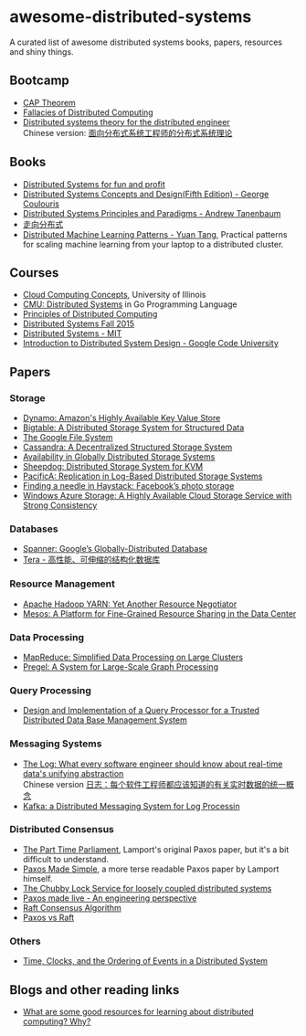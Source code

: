 # awesome-distributed-systems
A curated list of awesome distributed systems books, papers, resources and shiny things.

## Bootcamp
* [CAP Theorem](http://en.wikipedia.org/wiki/CAP_theorem)
* [Fallacies of Distributed Computing](https://en.wikipedia.org/wiki/Fallacies_of_distributed_computing)
* [Distributed systems theory for the distributed engineer](http://the-paper-trail.org/blog/distributed-systems-theory-for-the-distributed-systems-engineer/)   
Chinese version: [面向分布式系统工程师的分布式系统理论](http://blog.xiayf.cn/2014/08/10/Distributed-systems-theory-for-the-distributed-systems-engineer/)

## Books
* [Distributed Systems for fun and profit](http://book.mixu.net/distsys/single-page.html)
* [Distributed Systems Concepts and Design(Fifth Edition) - George Coulouris](https://azmuri.files.wordpress.com/2013/09/george-coulouris-distributed-systems-concepts-and-design-5th-edition.pdf)
* [Distributed Systems Principles and Paradigms - Andrew Tanenbaum](http://sist.sysu.edu.cn/~wuweig/DCC/DistributedSystemsPrinciplesandParadigms\(2nd%20edition\)-2007-Tanenbaum.pdf)
* [走向分布式](http://dcaoyuan.github.io/papers/pdfs/Scalability.pdf)
* [Distributed Machine Learning Patterns - Yuan Tang](https://github.com/terrytangyuan/distributed-ml-patterns), Practical patterns for scaling machine learning from your laptop to a distributed cluster.

## Courses
* [Cloud Computing Concepts](https://class.coursera.org/cloudcomputing-001), University of Illinois
* [CMU: Distributed Systems](http://www.cs.cmu.edu/%7Edga/15-440/F12/syllabus.html) in Go Programming Language
* [Principles of Distributed Computing](http://dcg.ethz.ch/lectures/podc_allstars/)
* [Distributed Systems Fall 2015](http://www.andrew.cmu.edu/course/95-702/)
* [Distributed Systems - MIT](http://nil.csail.mit.edu/6.824/2015/)
* [Introduction to Distributed System Design - Google Code University](http://www.hpcs.cs.tsukuba.ac.jp/%7Etatebe/lecture/h23/dsys/dsd-tutorial.html)

## Papers

### Storage
* [Dynamo: Amazon's Highly Available Key Value Store](http://bnrg.eecs.berkeley.edu/%7Erandy/Courses/CS294.F07/Dynamo.pdf)
* [Bigtable: A Distributed Storage System for Structured Data](http://static.googleusercontent.com/media/research.google.com/en//archive/bigtable-osdi06.pdf)
* [The Google File System](http://static.googleusercontent.com/external_content/untrusted_dlcp/research.google.com/en/us/archive/gfs-sosp2003.pdf)
* [Cassandra: A Decentralized Structured Storage System](http://citeseerx.ist.psu.edu/viewdoc/download?doi=10.1.1.161.6751&rep=rep1&type=pdf)
* [Availability in Globally Distributed Storage Systems](http://static.googleusercontent.com/media/research.google.com/en/us/pubs/archive/36737.pdf)
* [Sheepdog: Distributed Storage System for KVM](https://github.com/ty4z2008/Qix/blob/master/ds.md)
* [PacificA: Replication in Log-Based Distributed Storage Systems](http://research.microsoft.com:8082/pubs/66814/tr-2008-25.pdf)
* [Finding a needle in Haystack: Facebook’s photo storage](https://www.usenix.org/legacy/event/osdi10/tech/full_papers/Beaver.pdf)
* [Windows Azure Storage: A Highly Available Cloud Storage Service with Strong Consistency](http://www-bcf.usc.edu/%7Eminlanyu/teach/csci599-fall12/papers/11-calder.pdf)

### Databases
* [Spanner: Google’s Globally-Distributed Database](http://static.googleusercontent.com/media/research.google.com/zh-CN//archive/spanner-osdi2012.pdf)
* [Tera - 高性能、可伸缩的结构化数据库](https://github.com/ty4z2008/Qix/blob/master/ds.md)

### Resource Management
* [Apache Hadoop YARN: Yet Another Resource Negotiator](https://www.sics.se/~amir/files/download/dic/2013%20-%20Apache%20Hadoop%20YARN:%20Yet%20Another%20Resource%20Negotiator%20\(SoCC\).pdf)
* [Mesos: A Platform for Fine-Grained Resource Sharing in the Data Center
](https://www.cs.berkeley.edu/~alig/papers/mesos.pdf)

### Data Processing
* [MapReduce: Simplified Data Processing on Large Clusters](https://static.googleusercontent.com/media/research.google.com/zh-CN//archive/mapreduce-osdi04.pdf)
* [Pregel: A System for Large-Scale Graph Processing](http://www.dcs.bbk.ac.uk/~dell/teaching/cc/paper/sigmod10/p135-malewicz.pdf)

### Query Processing
* [Design and Implementation of a Query Processor for a Trusted Distributed Data Base Management System](http://www.utdallas.edu/%7Ebxt043000/Publications/Journal-Papers/DAS/J16_Design_and_Implementation_of_a_Distributed_Query_Processor.pdf)

### Messaging Systems
* [The Log: What every software engineer should know about real-time data's unifying abstraction](https://engineering.linkedin.com/distributed-systems/log-what-every-software-engineer-should-know-about-real-time-datas-unifying)   
Chinese version [日志：每个软件工程师都应该知道的有关实时数据的统一概念](http://www.oschina.net/translate/log-what-every-software-engineer-should-know-about-real-time-datas-unifying?lang=chs&page=1#)
* [Kafka: a Distributed Messaging System for Log Processin](http://notes.stephenholiday.com/Kafka.pdf)

### Distributed Consensus
* [The Part Time Parliament](http://research.microsoft.com/en-us/um/people/lamport/pubs/lamport-paxos.pdf), Lamport's original Paxos paper, but it's a bit difficult to understand.
* [Paxos Made Simple](http://research.microsoft.com/en-us/um/people/lamport/pubs/paxos-simple.pdf), a more terse readable Paxos paper by Lamport himself.
* [The Chubby Lock Service for loosely coupled distributed systems](http://static.googleusercontent.com/media/research.google.com/en//archive/chubby-osdi06.pdf)
* [Paxos made live - An engineering perspective](http://research.google.com/archive/paxos_made_live.html)
* [Raft Consensus Algorithm](https://raftconsensus.github.io/)
* [Paxos vs Raft](https://ramcloud.stanford.edu/%7Eongaro/userstudy/)

### Others
* [Time, Clocks, and the Ordering of Events in a Distributed System](http://research.microsoft.com/en-us/um/people/lamport/pubs/time-clocks.pdf)

## Blogs and other reading links
* [What are some good resources for learning about distributed computing? Why?](https://www.quora.com/What-are-some-good-resources-for-learning-about-distributed-computing-Why)
